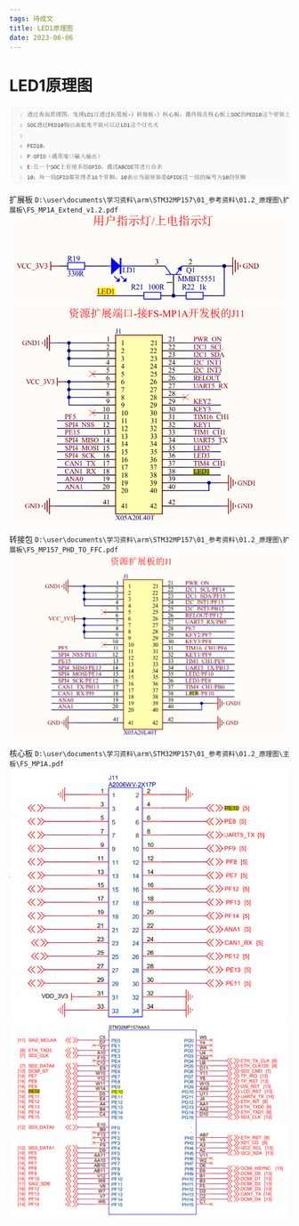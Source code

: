 ```yaml
---
tags: 待成文 
title: LED1原理图
date: 2023-06-06
---
```

# LED1原理图

![](assets/20230606101703201.png)

扩展板
`D:\user\documents\学习资料\arm\STM32MP157\01_参考资料\01.2_原理图\扩展板\FS_MP1A_Extend_v1.2.pdf`
![400](assets/20230606095809658.png)
![400](assets/20230606095815781.png)

转接包
`D:\user\documents\学习资料\arm\STM32MP157\01_参考资料\01.2_原理图\扩展板\FS_MP157_PHD_TO_FFC.pdf`
![400](assets/20230606095853810.png)

核心板
`D:\user\documents\学习资料\arm\STM32MP157\01_参考资料\01.2_原理图\主板\FS_MP1A.pdf`
![400](assets/20230606095840299.png)
![450](assets/20230606101634804.png)